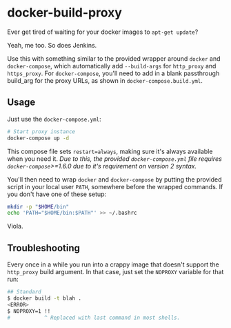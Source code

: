 docker-build-proxy
==================

Ever get tired of waiting for your docker images to `apt-get update`?

Yeah, me too. So does Jenkins.

Use this with something similar to the provided wrapper around `docker` and `docker-compose`, which automatically add `--build-args` for `http_proxy` and `https_proxy`. For `docker-compose`, you'll need to add in a blank passthrough build_arg for the proxy URLs, as shown in `docker-compose.build.yml`.

Usage
-----

Just use the `docker-compose.yml`:
```sh
# Start proxy instance
docker-compose up -d
```
This compose file sets `restart=always`, making sure it's always available when you need it.
*Due to this, the provided `docker-compose.yml` file requires `docker-compose`>=1.6.0 due to it's requirement on version 2 syntax.*

You'll then need to wrap `docker` and `docker-compose` by putting the provided script in your local user `PATH`, somewhere before the wrapped commands.
If you don't have one of these setup:

```sh
mkdir -p "$HOME/bin"
echo 'PATH="$HOME/bin:$PATH"' >> ~/.bashrc
```

Viola.

Troubleshooting
---------------

Every once in a while you run into a crappy image that doesn't support the `http_proxy` build argument.
In that case, just set the `NOPROXY` variable for that run:

```sh
## Standard
$ docker build -t blah .
<ERROR>
$ NOPROXY=1 !!
#           ^ Replaced with last command in most shells.
```

